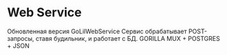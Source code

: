 # Web Service

Обновленная версия GoLilWebService
Сервис обрабатывает POST-запросы, ставя будильник, и работает с БД.
GORILLA MUX + POSTGRES + JSON 



